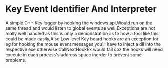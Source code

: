 # Key Event Identifier And Interpreter
 A simple C++ Key logger by hooking the windows api,Would run on the same thread and would listen to global events as well,Exceptions are not really well handled as this is only a demonstration as to how a tool like this could be made easily,Also Low level Key board hooks are an exception,for eg for hooking the mouse event messages you'll have to inject a dll into the respective exe otherwise CallNextHookEx would fail coz the hooks will need execute in each process's address space inorder to prevent some problems.
